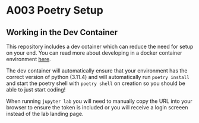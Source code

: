 # A003 Poetry Setup

## Working in the Dev Container

This repository includes a dev cotainer which can reduce the need for setup on your end. You can read more about developing in a docker container environment [here](https://code.visualstudio.com/docs/devcontainers/containers).

The dev container will automatically ensure that your environment has the correct version of python (3.11.4) and will automatically run `poetry install` and start the poetry shell with `poetry shell` on creation so you should be able to just start coding!

When running `jupyter lab` you will need to manually copy the URL into your browser to ensure the token is included or you will receive a login screeen instead of the lab landing page.